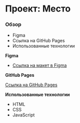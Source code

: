 # Проект: Место

### Обзор

* Figma
* Cсылка на GitHub Pages
* Использованные технологии

**Figma**

* [Ссылка на макет в Figma](https://www.figma.com/file/2cn9N9jSkmxD84oJik7xL7/JavaScript.-Sprint-4?node-id=0%3A1)

**GitHub Pages**

[Ссылка на GitHub Pages](https://nika414.github.io/mesto/)

**Использованные технологии**
* HTML
* CSS
* JavaScript
